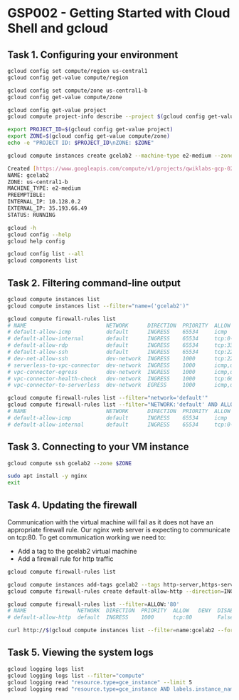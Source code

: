 # GSP002 - Getting Started with Cloud Shell and gcloud

## Task 1. Configuring your environment

```sh
gcloud config set compute/region us-central1
gcloud config get-value compute/region

gcloud config set compute/zone us-central1-b
gcloud config get-value compute/zone

gcloud config get-value project
gcloud compute project-info describe --project $(gcloud config get-value project)
```

```sh
export PROJECT_ID=$(gcloud config get-value project)
export ZONE=$(gcloud config get-value compute/zone)
echo -e "PROJECT ID: $PROJECT_ID\nZONE: $ZONE"
```

```sh
gcloud compute instances create gcelab2 --machine-type e2-medium --zone $ZONE

Created [https://www.googleapis.com/compute/v1/projects/qwiklabs-gcp-02-890605515f6d/zones/us-central1-b/instances/gcelab2].
NAME: gcelab2
ZONE: us-central1-b
MACHINE_TYPE: e2-medium
PREEMPTIBLE: 
INTERNAL_IP: 10.128.0.2
EXTERNAL_IP: 35.193.66.49
STATUS: RUNNING
```

```sh
gcloud -h
gcloud config --help
gcloud help config

gcloud config list --all
gcloud components list
```

## Task 2. Filtering command-line output

```sh
gcloud compute instances list
gcloud compute instances list --filter="name=('gcelab2')"

gcloud compute firewall-rules list
# NAME                         NETWORK      DIRECTION  PRIORITY  ALLOW                         DENY  DISABLED
# default-allow-icmp           default      INGRESS    65534     icmp                                False
# default-allow-internal       default      INGRESS    65534     tcp:0-65535,udp:0-65535,icmp        False
# default-allow-rdp            default      INGRESS    65534     tcp:3389                            False
# default-allow-ssh            default      INGRESS    65534     tcp:22                              False
# dev-net-allow-ssh            dev-network  INGRESS    1000      tcp:22                              False
# serverless-to-vpc-connector  dev-network  INGRESS    1000      icmp,udp:665-666,tcp:667            False
# vpc-connector-egress         dev-network  INGRESS    1000      icmp,udp,tcp                        False
# vpc-connector-health-check   dev-network  INGRESS    1000      tcp:667                             False
# vpc-connector-to-serverless  dev-network  EGRESS     1000      icmp,udp:665-666,tcp:667            False

gcloud compute firewall-rules list --filter="network='default'"
gcloud compute firewall-rules list --filter="NETWORK:'default' AND ALLOW:'icmp'"
# NAME                         NETWORK      DIRECTION  PRIORITY  ALLOW                         DENY  DISABLED
# default-allow-icmp           default      INGRESS    65534     icmp                                False
# default-allow-internal       default      INGRESS    65534     tcp:0-65535,udp:0-65535,icmp        False
```

## Task 3. Connecting to your VM instance

```sh
gcloud compute ssh gcelab2 --zone $ZONE

sudo apt install -y nginx
exit
```

## Task 4. Updating the firewall

Communication with the virtual machine will fail as it does not have an appropriate firewall rule. Our nginx web server is expecting to communicate on tcp:80. To get communication working we need to:

* Add a tag to the gcelab2 virtual machine
* Add a firewall rule for http traffic

```sh
gcloud compute firewall-rules list

gcloud compute instances add-tags gcelab2 --tags http-server,https-server
gcloud compute firewall-rules create default-allow-http --direction=INGRESS --priority=1000 --network=default --action=ALLOW --rules=tcp:80 --source-ranges=0.0.0.0/0 --target-tags=http-server

gcloud compute firewall-rules list --filter=ALLOW:'80'
# NAME                NETWORK  DIRECTION  PRIORITY  ALLOW   DENY  DISABLED
# default-allow-http  default  INGRESS    1000      tcp:80        False

curl http://$(gcloud compute instances list --filter=name:gcelab2 --format='value(EXTERNAL_IP)')
```

## Task 5. Viewing the system logs

```sh
gcloud logging logs list
gcloud logging logs list --filter="compute"
gcloud logging read "resource.type=gce_instance" --limit 5
gcloud logging read "resource.type=gce_instance AND labels.instance_name='gcelab2'" --limit 5
```
